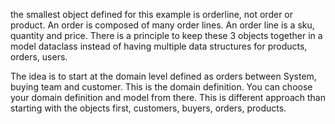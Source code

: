 the smallest object defined for this example is orderline, not order or product. 
An order is composed of many order lines. 
An order line is a sku, quantity and price. There is a principle to keep these 3 objects together in a model dataclass
instead of having multiple data structures for products, orders, users. 

The idea is to start at the domain level defined as orders between System, buying team and customer. This is the domain definition. You can choose your domain definition and model from there. This is different approach than starting with the objects first, customers, buyers, orders, products. 
